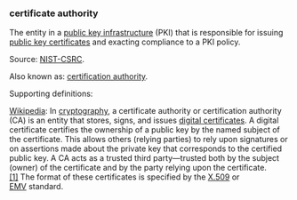 ### certificate authority

<p class="c8"><span>The entity in a </span><span class="c2"><a class="c3" href="#h.mdxu5kpbdo4x">public key infrastructure</a></span><span>&nbsp;(PKI) that is responsible for issuing </span><span class="c2"><a class="c3" href="#h.anf8g7aq0gk5">public key certificates</a></span><span class="c0">&nbsp;and exacting compliance to a PKI policy.</span></p><p class="c8"><span>Source: </span><span class="c2"><a class="c3" href="https://www.google.com/url?q=https://csrc.nist.gov/glossary/term/certificate_authority&amp;sa=D&amp;source=editors&amp;ust=1706779842541853&amp;usg=AOvVaw0KIqEd-LQ-DRsUry3Rrz2h">NIST-CSRC</a></span><span class="c0">.</span></p><p class="c8"><span>Also known as: </span><span class="c2"><a class="c3" href="#h.lubcv4tm2i7r">certification authority</a></span><span class="c0">.</span></p><p class="c8"><span class="c0">Supporting definitions:</span></p><p class="c8"><span class="c2"><a class="c3" href="https://www.google.com/url?q=https://en.wikipedia.org/wiki/Certificate_authority&amp;sa=D&amp;source=editors&amp;ust=1706779842542335&amp;usg=AOvVaw1bbs1yMIWZ7eJcrxQCbbNo">Wikipedia</a></span><span>: In </span><span class="c2"><a class="c3" href="https://www.google.com/url?q=https://en.wikipedia.org/wiki/Cryptography&amp;sa=D&amp;source=editors&amp;ust=1706779842542872&amp;usg=AOvVaw0IpLJaVE2Hw50X3UF-1tXC">cryptography</a></span><span>, a certificate authority or certification authority (CA) is an entity that stores, signs, and issues </span><span class="c2"><a class="c3" href="https://www.google.com/url?q=https://en.wikipedia.org/wiki/Public_key_certificate&amp;sa=D&amp;source=editors&amp;ust=1706779842543094&amp;usg=AOvVaw1_3JUOKG-4wcVVDARRIGZV">digital certificates</a></span><span>. A digital certificate certifies the ownership of a public key by the named subject of the certificate. This allows others (relying parties) to rely upon signatures or on assertions made about the private key that corresponds to the certified public key. A CA acts as a trusted third party—trusted both by the subject (owner) of the certificate and by the party relying upon the certificate.</span><span class="c2 c22"><a class="c3" href="https://www.google.com/url?q=https://en.wikipedia.org/wiki/Certificate_authority%23cite_note-1&amp;sa=D&amp;source=editors&amp;ust=1706779842543337&amp;usg=AOvVaw0gsZWP9ABTehpdPTYziAb_">[1]</a></span><span>&nbsp;The format of these certificates is specified by the </span><span class="c2"><a class="c3" href="https://www.google.com/url?q=https://en.wikipedia.org/wiki/X.509&amp;sa=D&amp;source=editors&amp;ust=1706779842543534&amp;usg=AOvVaw2vw1kSIOe88p4HoBuT187-">X.509</a></span><span>&nbsp;or </span><span class="c2"><a class="c3" href="https://www.google.com/url?q=https://en.wikipedia.org/wiki/EMV&amp;sa=D&amp;source=editors&amp;ust=1706779842543720&amp;usg=AOvVaw1t47HBdArlAPwO-SOMg87U">EMV</a></span><span class="c0">&nbsp;standard.</span></p>